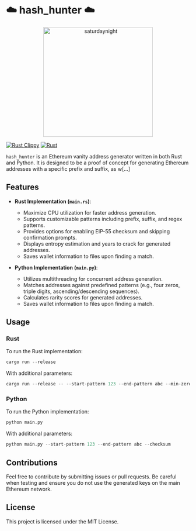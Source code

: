 # ☁️ hash_hunter ☁️

<p align="center">
  <img src="./saturdaynight.gif" alt="saturdaynight" width="300" />
</p>

[![Rust Clippy](https://github.com/ursisterbtw/hash_hunter/actions/workflows/rust-clippy.yml/badge.svg)](https://github.com/ursisterbtw/hash_hunter/actions/workflows/rust-clippy.yml)
[![Rust](https://github.com/ursisterbtw/hash_hunter/actions/workflows/rust.yml/badge.svg)](https://github.com/ursisterbtw/hash_hunter/actions/workflows/rust.yml)

`hash_hunter` is an Ethereum vanity address generator written in both Rust and Python. It is designed to be a proof of concept for generating Ethereum addresses with a specific prefix and suffix, as w[...]

## Features

- **Rust Implementation (`main.rs`)**:
  - Maximize CPU utilization for faster address generation.
  - Supports customizable patterns including prefix, suffix, and regex patterns.
  - Provides options for enabling EIP-55 checksum and skipping confirmation prompts.
  - Displays entropy estimation and years to crack for generated addresses.
  - Saves wallet information to files upon finding a match.

- **Python Implementation (`main.py`)**:
  - Utilizes multithreading for concurrent address generation.
  - Matches addresses against predefined patterns (e.g., four zeros, triple digits, ascending/descending sequences).
  - Calculates rarity scores for generated addresses.
  - Saves wallet information to files upon finding a match.

## Usage

### Rust

To run the Rust implementation:

```rust
cargo run --release
```

With additional parameters:

```rust
cargo run --release -- --start-pattern 123 --end-pattern abc --min-zeros 5
```

### Python

To run the Python implementation:

```python
python main.py
```

With additional parameters:

```python
python main.py --start-pattern 123 --end-pattern abc --checksum
```

## Contributions

Feel free to contribute by submitting issues or pull requests. Be careful when testing and ensure you do not use the generated keys on the main Ethereum network.

## License

This project is licensed under the MIT License.
